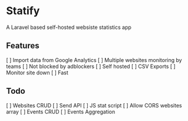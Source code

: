 # Statify

A Laravel based self-hosted websiste statistics app

## Features
[ ] Import data from Google Analytics
[ ] Multiple websites monitoring by teams
[ ] Not blocked by adblockers
[ ] Self hosted
[ ] CSV Exports
[ ] Monitor site down
[ ] Fast

## Todo
[ ] Websites CRUD
[ ] Send API
[ ] JS stat script
[ ] Allow CORS websites array
[ ] Events CRUD
[ ] Events Aggregation
